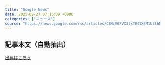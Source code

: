```yaml
---
title: "Google News"
date: 2025-09-27 07:15:09 +0900
categories: ["ニュース"]
source: "https://news.google.com/rss/articles/CBMiV0FVX3lxTE41X3M1U3lhNjNCd1NBR09TQWFjTHJsamZyb1VkLUp0Z2lUeXdETW9QdHJfWnNwaWdTMWp4ODB2MDk4Y1FvMVhoUl9la01MdVZ2eUVLOFdGNA?oc=5"
---
```


## 記事本文（自動抽出）
<body class="y0K44d EA71Tc" id="readabilityBody"></body>

[出典はこちら](https://news.google.com/rss/articles/CBMiV0FVX3lxTE41X3M1U3lhNjNCd1NBR09TQWFjTHJsamZyb1VkLUp0Z2lUeXdETW9QdHJfWnNwaWdTMWp4ODB2MDk4Y1FvMVhoUl9la01MdVZ2eUVLOFdGNA?oc=5)
